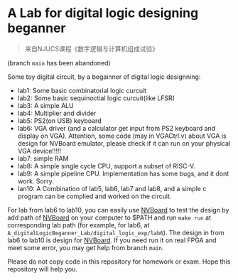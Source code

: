 # A Lab for digital logic designing beganner

> 来自NJUCS课程《数字逻辑与计算机组成试验》

(branch `main` has been abandoned)

Some toy digital circuit, by a begainner of digital logic designning:
- lab1: Some basic combinatorial logic curcuit
- lab2: Some basic sequinoctial logic curcuit(like LFSR)
- lab3: A simple ALU
- lab4: Multiplier and divider
- lab5: PS2(on USB) keyboard
- lab6: VGA driver (and a calculator get input from PS2 keyboard and display on VGA). Attention, some code (may in VGACtrl.v) about VGA is design for NVBoard emulator, please check if it can run on your physical VGA device!!!!!
- lab7: simple RAM
- lab8: A simple single cycle CPU, support a subset of RISC-V.
- lab9: A simple pipeline CPU. Implementation has some bugs, and it dont work. Sorry.
- lan10: A Combination of lab5, lab6, lab7 and lab8, and a simple c program can be complied and worked on the circuit.

For lab from lab6 to lab10, you can easily use [NVBoard](https://github.com/NJU-ProjectN/nvboard) to test the design by add path of [NVBoard](https://github.com/NJU-ProjectN/nvboard) on your computer to $PATH and run `make run` at corresponding lab path (for example, for lab6, at `A_digitalLogicBeganner_Lab/digital_logic_exp/lab6`).
The design in from lab6 to lab10 is design for [NVBoard](https://github.com/NJU-ProjectN/nvboard). If you need run it on real FPGA and meet some error, you may get help from branch `main`.

Please do not copy code in this repository for homework or exam. Hope this repository will help you.
